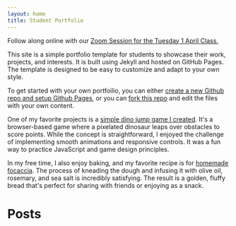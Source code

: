 ```yaml
---
layout: home
title: Student Portfolio
---
```



Follow along online with our [Zoom Session for the Tuesday 1 April Class.](https://us02web.zoom.us/j/89801627815?pwd=50OLJZQrdI3hsAsckgiUSlKeWFncLl.1) 

This site is a simple portfolio template for students to showcase their work, 
projects, and interests. It is built using Jekyll and hosted on GitHub Pages.
The template is designed to be easy to customize and adapt to your own style.

To get started with your own portfoilio, you can either [create a new Github repo 
and setup Github Pages](./howto), or you can [fork this repo](https://github.com/league-curriculum/Portfolio-jekyll-barebones)
and edit the files  with your own content.

One of my favorite projects is a [simple dino jump game I
created](./html/dino.html). It's a browser-based game where a pixelated dinosaur
leaps over obstacles to score points. While the concept is straightforward, I
enjoyed the challenge of implementing smooth animations and responsive controls.
It was a fun way to practice JavaScript and game design principles.

In my free time, I also enjoy baking, and my favorite recipe is for [homemade
focaccia](./html/focaccia.html). The process of kneading the dough and infusing it with olive oil,
rosemary, and sea salt is incredibly satisfying. The result is a golden, fluffy
bread that's perfect for sharing with friends or enjoying as a snack.

# Posts

